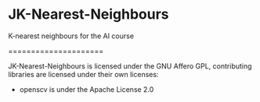 JK-Nearest-Neighbours
=====================

K-nearest neighbours for the AI course

=====================

JK-Nearest-Neighbours is licensed under the GNU Affero GPL, contributing libraries are licensed under their own licenses:
* openscv is under the Apache License 2.0
